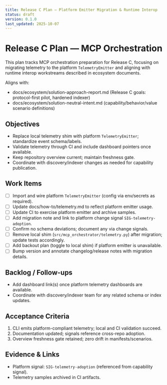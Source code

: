 ```yaml
---
title: Release C Plan — Platform Emitter Migration & Runtime Interop
status: draft
version: 0.1.0
last_updated: 2025-10-07
---
```


# Release C Plan — MCP Orchestration

This plan tracks MCP orchestration preparation for Release C, focusing on migrating telemetry to the platform `TelemetryEmitter` and aligning with runtime interop workstreams described in ecosystem documents.

Aligns with:
- docs/ecosystem/solution-approach-report.md (Release C goals: protocol-first pilot, hardened indexer)
- docs/ecosystem/solution-neutral-intent.md (capability/behavior/value scenario definitions)

## Objectives
- Replace local telemetry shim with platform `TelemetryEmitter`; standardize event schema/labels.
- Validate telemetry through CI and include dashboard pointers once available.
- Keep repository overview current; maintain freshness gate.
- Coordinate with discovery/indexer changes as needed for capability publication.

## Work Items
- [ ] Import and wire platform `TelemetryEmitter` (config via env/secrets as required).
- [ ] Update docs/how-to/telemetry.md to reflect platform emitter usage.
- [ ] Update CI to exercise platform emitter and archive samples.
- [ ] Add migration note and link to platform change signal `SIG-telemetry-adoption`.
- [ ] Confirm no schema deviations; document any via change signals.
 - [ ] Remove local shim (`src/mcp_orchestrator/telemetry.py`) after migration; update tests accordingly.
 - [ ] Add backout plan (toggle to local shim) if platform emitter is unavailable.
 - [ ] Bump version and annotate changelog/release notes with migration details.

## Backlog / Follow-ups
- Add dashboard link(s) once platform telemetry dashboards are available.
- Coordinate with discovery/indexer team for any related schema or index updates.

## Acceptance Criteria
1. CLI emits platform-compliant telemetry; local and CI validation succeed.
2. Documentation updated; signals reference cross-repo adoption.
3. Overview freshness gate retained; zero drift in manifests/scenarios.

## Evidence & Links
- Platform signal: `SIG-telemetry-adoption` (referenced from capability signal).
- Telemetry samples archived in CI artifacts.
